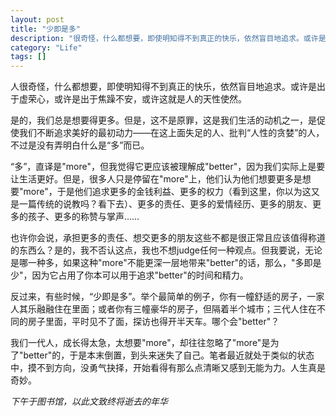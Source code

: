 ```yaml
---
layout: post
title: "少即是多"
description: "很奇怪，什么都想要，即使明知得不到真正的快乐，依然盲目地追求。或许是出于虚荣心，或许是出于焦躁不安，或许这就是人的天性使然。"
category: "Life"
tags: []
---
```


人很奇怪，什么都想要，即使明知得不到真正的快乐，依然盲目地追求。或许是出于虚荣心，或许是出于焦躁不安，或许这就是人的天性使然。  

是的，我们总是想要得更多。但是，这不是原罪，这是我们生活的动机之一，是促使我们不断追求美好的最初动力——在这上面失足的人、批判“人性的贪婪”的人，不过是没有弄明白什么是“多”而已。  

“多”，直译是"more"，但我觉得它更应该被理解成"better"，因为我们实际上是要让生活更好。但是，很多人只是停留在"more"上，他们认为他们想要更多是想要"more"，于是他们追求更多的金钱利益、更多的权力（看到这里，你以为这又是一篇传统的说教吗？看下去）、更多的责任、更多的爱情经历、更多的朋友、更多的孩子、更多的称赞与掌声……  

也许你会说，承担更多的责任、想交更多的朋友这些不都是很正常且应该值得称道的东西么？是的，我不否认这点，我也不想judge任何一种观点。但我要说，无论是哪一种多，如果这种"more"不能更深一层地带来"better"的话，那么，"多即是少"，因为它占用了你本可以用于追求"better"的时间和精力。  

反过来，有些时候，“少即是多”。举个最简单的例子，你有一幢舒适的房子，一家人其乐融融住在里面；或者你有三幢豪华的房子，但隔着半个城市；三代人住在不同的房子里面，平时见不了面，探访也得开半天车。哪个会"better"？  

我们一代人，成长得太急，太想要"more"，却往往忽略了"more"是为了"better"的，于是本末倒置，到头来迷失了自己。笔者最近就处于类似的状态中，摸不到方向，没勇气抉择，开始看得有那么点清晰又感到无能为力。人生真是奇妙。  
  
<em>下午于图书馆，以此文致终将逝去的年华</em>

